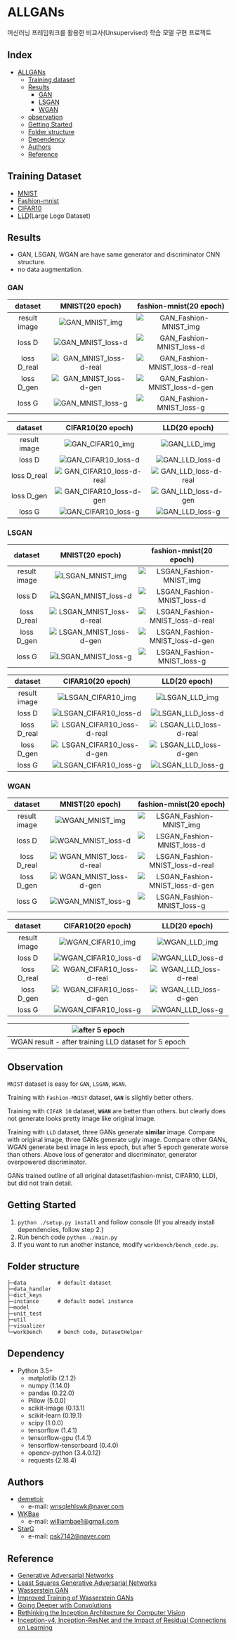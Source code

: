 # ALLGANs

머신러닝 프레임워크를 활용한 비교사(Unsupervised) 학습 모델 구현 프로젝트

## Index

- [ALLGANs](#allgans)
  - [Training dataset](#training-dataset)
  - [Results](#results)
    - [GAN](#gan)
    - [LSGAN](#lsgan)
    - [WGAN](#wgan)
  - [observation](#observation)
  - [Getting Started](#getting-started)
  - [Folder structure](#folder-structure)
  - [Dependency](#dependency)
  - [Authors](#authors)
  - [Reference](#reference)

## Training Dataset

- [MNIST](http://yann.lecun.com/exdb/mnist/)
- [Fashion-mnist](https://github.com/zalandoresearch/fashion-mnist)
- [CIFAR10](https://www.cs.toronto.edu/~kriz/cifar.html)
- [LLD](https://data.vision.ee.ethz.ch/cvl/lld/)(Large Logo Dataset)

## Results

- GAN, LSGAN, WGAN are have same generator and discriminator CNN structure.
- no data augmentation.

### GAN

|   dataset    |             MNIST(20 epoch)              |         fashion-mnist(20 epoch)          |
| :----------: | :--------------------------------------: | :--------------------------------------: |
| result image |    ![GAN_MNIST_img](./result_images/GAN-MNIST.png)    | ![GAN_Fashion-MNIST_img](./result_images/GAN-fashion_mnist.png) |
|    loss D    | ![GAN_MNIST_loss-d](./result_images/GAN-MNIST-loss_D.png ) | ![GAN_Fashion-MNIST_loss-d](./result_images/GAN-fashion-mnist-loss_D.png) |
| loss D_real  | ![GAN_MNIST_loss-d-real](./result_images/GAN-MNIST-loss_D_real.png ) | ![GAN_Fashion-MNIST_loss-d-real](./result_images/GAN-fashion-mnist-loss_D_real.png) |
|  loss D_gen  | ![GAN_MNIST_loss-d-gen](./result_images/GAN-MNIST-loss_D_gen.png ) | ![GAN_Fashion-MNIST_loss-d-gen](./result_images/GAN-fashion-mnist-loss_D_gen.png) |
|    loss G    | ![GAN_MNIST_loss-g](./result_images/GAN-MNIST-loss_G.png ) | ![GAN_Fashion-MNIST_loss-g](./result_images/GAN-fashion-mnist-loss_G.png) |

|   dataset    |            CIFAR10(20 epoch)             |              LLD(20 epoch)               |
| :----------: | :--------------------------------------: | :--------------------------------------: |
| result image |   ![GAN_CIFAR10_img](./result_images/GAN-CIFAR10.png)   |     ![GAN_LLD_img](./result_images/GAN-LLD.png)     |
|    loss D    | ![GAN_CIFAR10_loss-d](./result_images/GAN-CIFAR10-loss_D.png) | ![GAN_LLD_loss-d](./result_images/GAN-LLD-loss_D.png)  |
| loss D_real  | ![GAN_CIFAR10_loss-d-real](./result_images/GAN-CIFAR10-loss_D_real.png) | ![GAN_LLD_loss-d-real](./result_images/GAN-LLD-loss_D_real.png) |
|  loss D_gen  | ![GAN_CIFAR10_loss-d-gen](./result_images/GAN-CIFAR10-loss_D_gen.png ) | ![GAN_LLD_loss-d-gen](./result_images/GAN-LLD-loss_D_gen.png) |
|    loss G    | ![GAN_CIFAR10_loss-g](./result_images/GAN-CIFAR10-loss_G.png ) | ![GAN_LLD_loss-g](./result_images/GAN-LLD-loss_G.png)  |

### LSGAN

|   dataset    |             MNIST(20 epoch)              |                  fashion-mnist(20 epoch) |
| :----------: | :--------------------------------------: | :--------------------------------------: |
| result image |   ![LSGAN_MNIST_img](./result_images/LSGAN-MNIST.png)   | ![LSGAN_Fashion-MNIST_img](./result_images/LSGAN-fashion_mnist.png) |
|    loss D    | ![LSGAN_MNIST_loss-d](./result_images/LSGAN-MNIST-loss_D.png ) | ![LSGAN_Fashion-MNIST_loss-d](./result_images/LSGAN-fashion-mnist-loss_D.png) |
| loss D_real  | ![LSGAN_MNIST_loss-d-real](./result_images/LSGAN-MNIST-loss_D_real.png ) | ![LSGAN_Fashion-MNIST_loss-d-real](./result_images/LSGAN-fashion-mnist-loss_D_real.png) |
|  loss D_gen  | ![LSGAN_MNIST_loss-d-gen](./result_images/LSGAN-MNIST-loss_D_gen.png ) | ![LSGAN_Fashion-MNIST_loss-d-gen](./result_images/LSGAN-fashion-mnist-loss_D_gen.png) |
|    loss G    | ![LSGAN_MNIST_loss-g](./result_images/LSGAN-MNIST-loss_G.png ) | ![LSGAN_Fashion-MNIST_loss-g](./result_images/LSGAN-fashion-mnist-loss_G.png) |

|   dataset    |            CIFAR10(20 epoch)             |                            LLD(20 epoch) |
| :----------: | :--------------------------------------: | :--------------------------------------: |
| result image |  ![LSGAN_CIFAR10_img](./result_images/LSGAN-CIFAR10.png)  |       ![LSGAN_LLD_img](./result_images/LSGAN-LLD.png) |
|    loss D    | ![LSGAN_CIFAR10_loss-d](./result_images/LSGAN-CIFAR10-loss_D.png) | ![LSGAN_LLD_loss-d](./result_images/LSGAN-LLD-loss_D.png) |
| loss D_real  | ![LSGAN_CIFAR10_loss-d-real](./result_images/LSGAN-CIFAR10-loss_D_real.png) | ![LSGAN_LLD_loss-d-real](./result_images/LSGAN-LLD-loss_D_real.png) |
|  loss D_gen  | ![LSGAN_CIFAR10_loss-d-gen](./result_images/LSGAN-CIFAR10-loss_D_gen.png ) | ![LSGAN_LLD_loss-d-gen](./result_images/LSGAN-LLD-loss_D_gen.png) |
|    loss G    | ![LSGAN_CIFAR10_loss-g](./result_images/LSGAN-CIFAR10-loss_G.png ) | ![LSGAN_LLD_loss-g](./result_images/LSGAN-LLD-loss_G.png) |

### WGAN

|   dataset    |             MNIST(20 epoch)              |                  fashion-mnist(20 epoch) |
| :----------: | :--------------------------------------: | :--------------------------------------: |
| result image |   ![WGAN_MNIST_img](./result_images/WGAN-MNIST.png)    | ![LSGAN_Fashion-MNIST_img](./result_images/WGAN-fashion_mnist.png) |
|    loss D    | ![WGAN_MNIST_loss-d](./result_images/WGAN-MNIST-loss_D.png ) | ![LSGAN_Fashion-MNIST_loss-d](./result_images/WGAN-fashion-mnist-loss_D.png) |
| loss D_real  | ![WGAN_MNIST_loss-d-real](./result_images/WGAN-MNIST-loss_D_real.png ) | ![LSGAN_Fashion-MNIST_loss-d-real](./result_images/WGAN-fashion-mnist-loss_D_real.png) |
|  loss D_gen  | ![WGAN_MNIST_loss-d-gen](./result_images/WGAN-MNIST-loss_D_gen.png ) | ![LSGAN_Fashion-MNIST_loss-d-gen](./result_images/WGAN-fashion-mnist-loss_D_gen.png) |
|    loss G    | ![WGAN_MNIST_loss-g](./result_images/WGAN-MNIST-loss_G.png ) | ![LSGAN_Fashion-MNIST_loss-g](./result_images/WGAN-fashion-mnist-loss_G.png) |

| dataset      | CIFAR10(20 epoch) | LLD(20 epoch)|
| :----------: | :--------------------------------------: | :--------------------------------------: |
| result image | ![WGAN_CIFAR10_img](./result_images/WGAN-CIFAR10.png)       |![WGAN_LLD_img](./result_images/WGAN-LLD.png)    |
| loss D       | ![WGAN_CIFAR10_loss-d](./result_images/WGAN-CIFAR10-loss_D.png) | ![WGAN_LLD_loss-d](./result_images/WGAN-LLD-loss_D.png) |
| loss D_real  | ![WGAN_CIFAR10_loss-d-real](./result_images/WGAN-CIFAR10-loss_D_real.png) | ![WGAN_LLD_loss-d-real](./result_images/WGAN-LLD-loss_D_real.png) |
| loss D_gen   | ![WGAN_CIFAR10_loss-d-gen](./result_images/WGAN-CIFAR10-loss_D_gen.png ) | ![WGAN_LLD_loss-d-gen](./result_images/WGAN-LLD-loss_D_gen.png) |
| loss G       | ![WGAN_CIFAR10_loss-g](./result_images/WGAN-CIFAR10-loss_G.png ) | ![WGAN_LLD_loss-g](./result_images/WGAN-LLD-loss_G.png) |

| ![after 5 epoch](./result_images/WGAN-LLD_35000iter.png ) |
| :----------: |
| WGAN result - after training LLD dataset for 5 epoch|

## Observation

`MNIST` dataset is easy for `GAN`, `LSGAN`, `WGAN`.

Training with `Fashion-MNIST` dataset, **`GAN`** is slightly better others.

Training with `CIFAR 10` dataset, **`WGAN`** are better than others. but clearly does not generate looks pretty image like original image.

Training with `LLD` dataset, three GANs generate **similar** image.
Compare with original image, three GANs generate ugly image.
Compare other GANs, WGAN generate best image in less epoch, but after 5 epoch generate worse than others.
Above loss of generator and discriminator, generator overpowered discriminator.

GANs trained outline of all original dataset(fashion-mnist, CIFAR10, LLD), but did not train detail.

## Getting Started

1. `python ./setup.py install` and follow console (If you already install dependencies, follow step 2.)
2. Run bench code `python ./main.py`
3. If you want to run another instance, modify `workbench/bench_code.py`.

## Folder structure

```terminal
├─data          # default dataset
├─data_handler
├─dict_keys
├─instance      # default model instance
├─model
├─unit_test
├─util
├─visualizer
└─workbench     # bench code, DatasetHelper
```

## Dependency

- Python 3.5+
  - matplotlib (2.1.2)
  - numpy (1.14.0)
  - pandas (0.22.0)
  - Pillow (5.0.0)
  - scikit-image (0.13.1)
  - scikit-learn (0.19.1)
  - scipy (1.0.0)
  - tensorflow (1.4.1)
  - tensorflow-gpu (1.4.1)
  - tensorflow-tensorboard (0.4.0)
  - opencv-python (3.4.0.12)
  - requests (2.18.4)

## Authors

- [demetoir](https://github.com/demetoir)
  - e-mail: wnsqlehlswk@naver.com
- [WKBae](https://github.com/WKBae)
  - e-mail: williambae1@gmail.com
- [StarG](https://github.com/psk7142)
  - e-mail: psk7142@naver.com

## Reference

- [Generative Adversarial Networks](https://arxiv.org/abs/1406.2661)
- [Least Squares Generative Adversarial Networks](https://arxiv.org/abs/1611.04076)
- [Wasserstein GAN](https://arxiv.org/abs/1701.07875)
- [Improved Training of Wasserstein GANs](https://arxiv.org/abs/1704.00028)
- [Going Deeper with Convolutions](https://arxiv.org/abs/1409.4842)
- [Rethinking the Inception Architecture for Computer Vision](https://arxiv.org/abs/1512.00567)
- [Inception-v4, Inception-ResNet and the Impact of Residual Connections on Learning](https://arxiv.org/abs/1602.07261)
